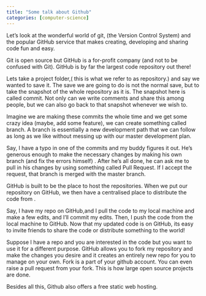 ```yaml
---
title: "Some talk about Github"
categories: [computer-science]
---
```


Let’s look at the wonderful world of git, (the Version Control System) and the popular GitHub service that makes creating, developing and sharing code fun and easy.

Git is open source but GitHub is a for-profit company (and not to be confused with Git). GitHub is by far the largest code repository out there!

Lets take a project folder,( this is what we refer to as repository.) and say we wanted to save it. The save we are going to do is not the normal save, but to take the snapshot of the whole repository as it is. The snapshot here is called commit. 
Not only can we write comments and share this among people, but we can also go back to that snapshot whenever we wish to.

Imagine we are making these commits the whole time and we get some crazy idea (maybe, add some feature), we can create something called  branch. A branch is essentially a new development path that we can follow as long as we like without messing up with our master development plan.

Say, I have a typo in one of the commits and my buddy figures it out. He’s generous enough to make the necessary changes by making his own branch (and fix the errors himself) . After he’s all done, he can ask me to pull in his changes by using something called Pull Request. If I accept the request, that branch is merged with the master branch.

GitHub is built to be the place to host the repositories.
When we put our repository on GitHub, we then have a centralised place to distribute the code from .

Say, I have my repo on GitHub,and I pull the code to my local machine and make a few edits, and I’ll commit my edits. Then, I push the code from the local machine to GitHub. Now that my updated code is on GitHub, its easy to invite friends to share the code or distribute something  to the world!

Suppose I have a repo and you are interested in the code but you want to use it for a different purpose. GitHub allows you to fork my repository and make the changes you desire  and it creates an entirely new repo for you to manage on your own. Fork is a part of your github account. You can even raise a pull request from your fork.
This is how large open source projects are done.

Besides all this, Github also offers a free static web hosting.
